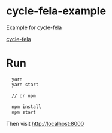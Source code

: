 # cycle-fela-example
Example for cycle-fela

[cycle-fela](https://github.com/wcastand/cycle-fela)

# Run

```sh
  yarn
  yarn start
  
  // or npm
  
  npm install
  npm start
```

Then visit [http://localhost:8000](http://localhost:8000)
